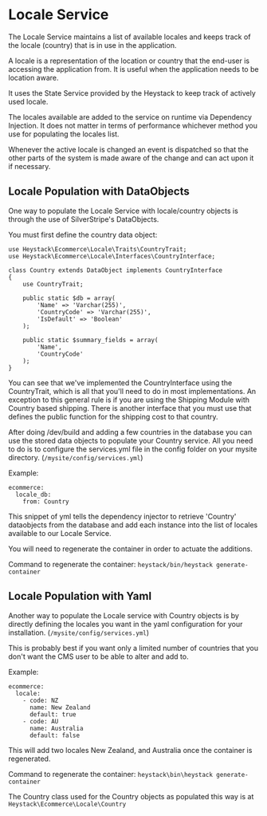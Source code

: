 # Locale Service
The Locale Service maintains a list of available locales and keeps track of the locale (country) that is in use in the application.

A locale is a representation of the location or country that the end-user is accessing the application from. It is useful when the application needs to be location aware.

It uses the State Service provided by the Heystack to keep track of actively used locale.

The locales available are added to the service on runtime via Dependency Injection. It does not matter in terms of performance whichever method you use for populating the locales list.

Whenever the active locale is changed an event is dispatched so that the other parts of the system is made aware of the change and can act upon it if necessary. 

## Locale Population with DataObjects

One way to populate the Locale Service with locale/country objects is through the use of SilverStripe's DataObjects.

You must first define the country data object:

```
use Heystack\Ecommerce\Locale\Traits\CountryTrait;
use Heystack\Ecommerce\Locale\Interfaces\CountryInterface;

class Country extends DataObject implements CountryInterface
{
    use CountryTrait;

    public static $db = array(
        'Name' => 'Varchar(255)',
        'CountryCode' => 'Varchar(255)',
        'IsDefault' => 'Boolean'
    );

    public static $summary_fields = array(
        'Name',
        'CountryCode'
    );
}

```
You can see that we've implemented the CountryInterface using the CountryTrait, which is all that you'll need to do in most implementations. An exception to this general rule is if you are using the Shipping Module with Country based shipping. There is another interface that you must use that defines the public function for the shipping cost to that country.

After doing /dev/build and adding a few countries in the database you can use the stored data objects to populate your Country service. All you need to do is to configure the services.yml file in the config folder on your mysite directory. (`/mysite/config/services.yml`)

Example:

```
ecommerce:
  locale_db:
    from: Country
```

This snippet of yml tells the dependency injector to retrieve 'Country' dataobjects from the database and add each instance into the list of locales available to our Locale Service.

You will need to regenerate the container in order to actuate the additions.

Command to regenerate the container: `heystack/bin/heystack generate-container`


## Locale Population with Yaml

Another way to populate the Locale service with Country objects is by directly defining the locales you want in the yaml configuration for your installation. (`/mysite/config/services.yml`)

This is probably best if you want only a limited number of countries that you don't want the CMS user to be able to alter and add to.

Example:

```
ecommerce:
  locale:
    - code: NZ
      name: New Zealand
      default: true
    - code: AU
      name: Australia
      default: false
```

This will add two locales New Zealand, and Australia once the container is regenerated.

Command to regenerate the container: `heystack\bin\heystack generate-container`

The Country class used for the Country objects as populated this way is at `Heystack\Ecommerce\Locale\Country`